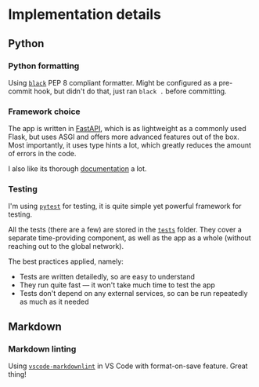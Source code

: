 # Implementation details

## Python

### Python formatting

Using [`black`](https://github.com/psf/black) PEP 8 compliant formatter. Might be configured as a pre-commit hook, but didn't do that, just ran `black .` before committing.

### Framework choice

The app is written in [FastAPI](https://github.com/tiangolo/fastapi), which is as lightweight as a commonly used Flask, but uses ASGI and offers more advanced features out of the box. Most importantly, it uses type hints a lot, which greatly reduces the amount of errors in the code.

I also like its thorough [documentation](https://fastapi.tiangolo.com) a lot.

### Testing

I'm using [`pytest`](https://github.com/pytest-dev/pytest/) for testing, it is quite simple yet powerful framework for testing.

All the tests (there are a few) are stored in the [`tests`](./tests) folder. They cover a separate time-providing component, as well as the app as a whole (without reaching out to the global network).

The best practices applied, namely:

- Tests are written detailedly, so are easy to understand
- They run quite fast — it won't take much time to test the app
- Tests don't depend on any external services, so can be run repeatedly as much as it needed

## Markdown

### Markdown linting

Using [`vscode-markdownlint`](https://github.com/DavidAnson/vscode-markdownlint) in VS Code with format-on-save feature. Great thing!

